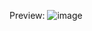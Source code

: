 Preview:
![image](https://github.com/juliabeccari/Netflix-Landing-Page/assets/148507114/41efc217-16be-49fa-8bfb-328d908e6b0f)
